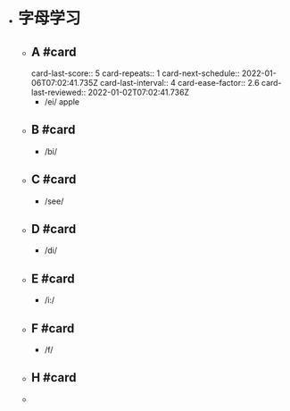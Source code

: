 - # 字母学习
	- ## A #card
	  card-last-score:: 5
	  card-repeats:: 1
	  card-next-schedule:: 2022-01-06T07:02:41.735Z
	  card-last-interval:: 4
	  card-ease-factor:: 2.6
	  card-last-reviewed:: 2022-01-02T07:02:41.736Z
		- /ei/ apple
	- ## B #card
		- /bi/
	- ## C #card
		- /see/
	- ## D #card
		- /di/
	- ## E #card
		- /i:/
	- ## F #card
		- /f/
	- ## H #card
	-
